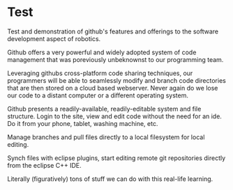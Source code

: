 Test
====

Test and demonstration of github's features and offerings to the software development aspect of robotics.

Github offers a very powerful and widely adopted system of code management that was poreviously unbeknownst to our programming team.

Leveraging githubs cross-platform code sharing techniques, our programmers will be able to seamlessly modify and branch code directories that are then stored on a cloud based webserver. Never again do we lose our code to a distant computer or a different operating system. 

Github presents a readily-available, readily-editable system and file structure. Login to the site, view and edit code without the need for an ide. Do it from your phone, tablet, washing machine, etc.

Manage branches and pull files directly to a local filesystem for local editing.

Synch files with eclipse plugins, start editing remote git repositories directly from the eclipse C++ IDE.

Literally (figuratively) tons of stuff we can do with this real-life learning.
